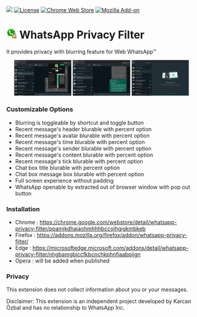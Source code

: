 <a href="https://www.patreon.com/karcan"><img src="https://img.shields.io/badge/PATREON-D14836?style=flat-square&logo=patreon&logoColor=white&color=orange"></a>
[![License](https://img.shields.io/github/license/karcan/whatsapp-privacy-filter?style=flat-square)](https://github.com/karcan/WhatsApp-Privacy-Filter/blob/master/LICENSE)
[![Chrome Web Store](https://img.shields.io/chrome-web-store/users/ppamjkdhajaohmhhhbccojhgigkmbkeb?color=green&label=chrome%20users&logoColor=white&style=flat-square)](https://chrome.google.com/webstore/detail/whatsapp-privacy-filter/ppamjkdhajaohmhhhbccojhgigkmbkeb)
[![Mozilla Add-on](https://img.shields.io/amo/users/%7B8d4d41ca-5d76-4ac2-81e5-ec91acb95e4a%7D?color=green&label=Mozilla&style=flat-square)](https://addons.mozilla.org/firefox/addon/whatsapp-privacy-filter/)


# <img src="/source/app/public/logo.png" width="28">  WhatsApp Privacy Filter
It provides privacy with blurring feature for Web WhatsApp™

<p align="center">
  <img width="30%" title="Privacy Filter for WhatsApp™ Web" alt="Privacy Filter for WhatsApp™ Web" src="/docs/img/popup-preview.png">
  <img width="30%" title="Privacy Filter for WhatsApp™ Web" alt="Privacy Filter for WhatsApp™ Web" src="/docs/img/message-preview.png">
  <img width="30%" title="Privacy Filter for WhatsApp™ Web" alt="Privacy Filter for WhatsApp™ Web" src="/docs/img/popout-preview.png">
</p>

### Customizable Options
* Blurring is toggleable by shortcut and toggle button
* Recent message's header blurable with percent option
* Recent message's avatar blurable with percent option
* Recent message's time blurable with percent option
* Recent message's sender blurable with percent option
* Recent message's content blurable with percent option
* Recent message's tick blurable with percent option
* Chat box title blurable with percent option
* Chat box message box blurable with percent option
* Full screen experience without padding
* WhatsApp openable by extracted out of browser window with pop out button

### Installation
* Chrome : https://chrome.google.com/webstore/detail/whatsapp-privacy-filter/ppamjkdhajaohmhhhbccojhgigkmbkeb
* Firefox : https://addons.mozilla.org/firefox/addon/whatsapp-privacy-filter/
* Edge : https://microsoftedge.microsoft.com/addons/detail/whatsapp-privacy-filter/nhgbamgbiccfkbcnchkphnfjaabpijgn
* Opera : will be added when published

### Privacy
This extension does not collect information about you or your messages.

Disclaimer: This extension is an independent project developed by Karcan Özbal and has no relationship to WhatsApp Inc.

